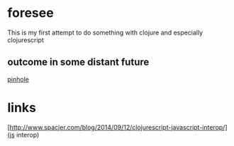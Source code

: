 # foresee
This is my first attempt to do something with clojure and especially clojurescript

## outcome in some distant future
[pinhole](https://github.com/osnr/pinhole)

# links

[http://www.spacjer.com/blog/2014/09/12/clojurescript-javascript-interop/](js interop)



